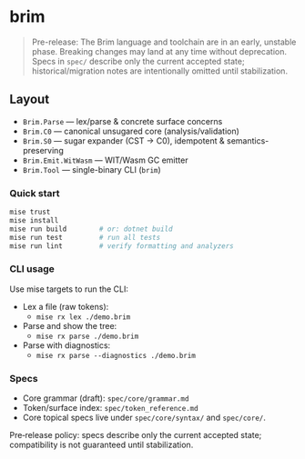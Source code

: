 # brim

> Pre-release: The Brim language and toolchain are in an early, unstable phase. Breaking changes may land at any time without deprecation. Specs in `spec/` describe only the current accepted state; historical/migration notes are intentionally omitted until stabilization.

## Layout

- `Brim.Parse` — lex/parse & concrete surface concerns
- `Brim.C0` — canonical unsugared core (analysis/validation)
- `Brim.S0` — sugar expander (CST → C0), idempotent & semantics-preserving
- `Brim.Emit.WitWasm` — WIT/Wasm GC emitter
- `Brim.Tool` — single-binary CLI (`brim`)

### Quick start

```bash
mise trust
mise install
mise run build        # or: dotnet build
mise run test         # run all tests
mise run lint         # verify formatting and analyzers
```

### CLI usage

Use mise targets to run the CLI:

- Lex a file (raw tokens):
  - `mise rx lex ./demo.brim`
- Parse and show the tree:
  - `mise rx parse ./demo.brim`
- Parse with diagnostics:
  - `mise rx parse --diagnostics ./demo.brim`

### Specs

- Core grammar (draft): `spec/core/grammar.md`
- Token/surface index: `spec/token_reference.md`
- Core topical specs live under `spec/core/syntax/` and `spec/core/`.

Pre‑release policy: specs describe only the current accepted state; compatibility is not guaranteed until stabilization.
